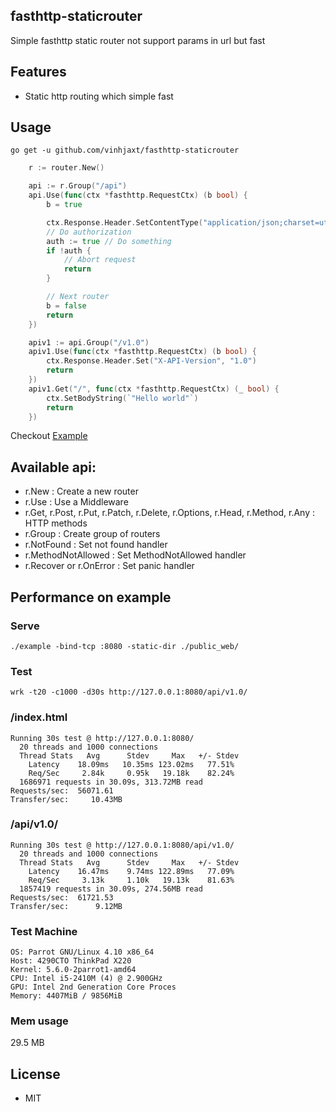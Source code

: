 ## fasthttp-staticrouter
Simple fasthttp static router not support params in url but fast

## Features

- Static http routing which simple fast

## Usage
`go get -u github.com/vinhjaxt/fasthttp-staticrouter`

```go
	r := router.New()

	api := r.Group("/api")
	api.Use(func(ctx *fasthttp.RequestCtx) (b bool) {
		b = true

		ctx.Response.Header.SetContentType("application/json;charset=utf-8")
		// Do authorization
		auth := true // Do something
		if !auth {
			// Abort request
			return
		}

		// Next router
		b = false
		return
	})

	apiv1 := api.Group("/v1.0")
	apiv1.Use(func(ctx *fasthttp.RequestCtx) (b bool) {
		ctx.Response.Header.Set("X-API-Version", "1.0")
		return
	})
	apiv1.Get("/", func(ctx *fasthttp.RequestCtx) (_ bool) {
		ctx.SetBodyString(`"Hello world"`)
		return
	})
```
Checkout [Example](example/main.go)

## Available api:
  - r.New : Create a new router
  - r.Use : Use a Middleware
  - r.Get, r.Post, r.Put, r.Patch, r.Delete, r.Options, r.Head, r.Method, r.Any : HTTP methods
  - r.Group : Create group of routers
  - r.NotFound : Set not found handler
  - r.MethodNotAllowed : Set MethodNotAllowed handler
  - r.Recover or r.OnError : Set panic handler 

## Performance on example
### Serve
`./example -bind-tcp :8080 -static-dir ./public_web/`
### Test
`wrk -t20 -c1000 -d30s http://127.0.0.1:8080/api/v1.0/`
### /index.html
```
Running 30s test @ http://127.0.0.1:8080/
  20 threads and 1000 connections
  Thread Stats   Avg      Stdev     Max   +/- Stdev
    Latency    18.09ms   10.35ms 123.02ms   77.51%
    Req/Sec     2.84k     0.95k   19.18k    82.24%
  1686971 requests in 30.09s, 313.72MB read
Requests/sec:  56071.61
Transfer/sec:     10.43MB
```

### /api/v1.0/
```
Running 30s test @ http://127.0.0.1:8080/api/v1.0/
  20 threads and 1000 connections
  Thread Stats   Avg      Stdev     Max   +/- Stdev
    Latency    16.47ms    9.74ms 122.89ms   77.09%
    Req/Sec     3.13k     1.10k   19.13k    81.63%
  1857419 requests in 30.09s, 274.56MB read
Requests/sec:  61721.53
Transfer/sec:      9.12MB
```
### Test Machine
```
OS: Parrot GNU/Linux 4.10 x86_64 
Host: 4290CTO ThinkPad X220 
Kernel: 5.6.0-2parrot1-amd64 
CPU: Intel i5-2410M (4) @ 2.900GHz 
GPU: Intel 2nd Generation Core Proces 
Memory: 4407MiB / 9856MiB 
```
### Mem usage
29.5 MB

## License
- MIT
